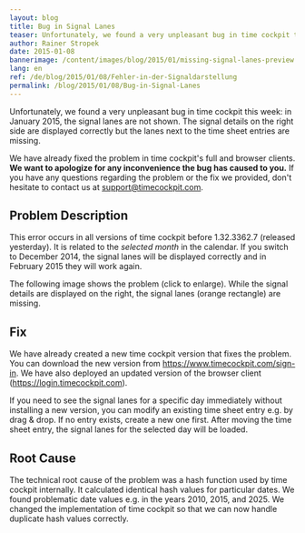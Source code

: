 ```yaml
---
layout: blog
title: Bug in Signal Lanes
teaser: Unfortunately, we found a very unpleasant bug in time cockpit this week -  in January 2015, the signal lanes are not shown. The signal details on the right side are displayed correctly but the lanes next to the time sheet entries are missing. We have already created a fix that is available for download.
author: Rainer Stropek
date: 2015-01-08
bannerimage: /content/images/blog/2015/01/missing-signal-lanes-preview.png
lang: en
ref: /de/blog/2015/01/08/Fehler-in-der-Signaldarstellung
permalink: /blog/2015/01/08/Bug-in-Signal-Lanes
---
```


<p xmlns="http://www.w3.org/1999/xhtml">Unfortunately, we found a very unpleasant bug in time cockpit this week: in January 2015, the signal lanes are not shown. The signal details on the right side are displayed correctly but the lanes next to the time sheet entries are missing.</p><p class="showcase" xmlns="http://www.w3.org/1999/xhtml">We have already fixed the problem in time cockpit's full and browser clients. <strong>We want to apologize for any inconvenience the bug has caused to you.</strong> If you have any questions regarding the problem or the fix we provided, don't hesitate to contact us at <a href="mailto:support@timecockpit.com">support@timecockpit.com</a>.</p><h2 xmlns="http://www.w3.org/1999/xhtml">Problem Description</h2><p xmlns="http://www.w3.org/1999/xhtml">This error occurs in all versions of time cockpit before 1.32.3362.7 (released yesterday). It is related to the <em>selected month</em> in the calendar. If you switch to December 2014, the signal lanes will be displayed correctly and in February 2015 they will work again.</p><p xmlns="http://www.w3.org/1999/xhtml">The following image shows the problem (click to enlarge). While the signal details are displayed on the right, the signal lanes (orange rectangle) are missing.</p><f:function name="Composite.Media.ImageGallery.Slimbox2" xmlns:f="http://www.composite.net/ns/function/1.0">
  <f:param name="MediaImage" value="MediaArchive:a67d83e5-34ca-4278-a728-72aacfc0d27c" xmlns:f="http://www.composite.net/ns/function/1.0" />
  <f:param name="ThumbnailMaxWidth" value="800" xmlns:f="http://www.composite.net/ns/function/1.0" />
  <f:param name="ThumbnailMaxHeight" value="1024" xmlns:f="http://www.composite.net/ns/function/1.0" />
  <f:param name="ImageMaxWidth" value="1920" xmlns:f="http://www.composite.net/ns/function/1.0" />
  <f:param name="ImageMaxHeight" value="1280" xmlns:f="http://www.composite.net/ns/function/1.0" />
</f:function><h2 xmlns="http://www.w3.org/1999/xhtml">Fix</h2><p xmlns="http://www.w3.org/1999/xhtml">We have already created a new time cockpit version that fixes the problem. You can download the new version from <a href="~/sign-in">https://www.timecockpit.com/sign-in</a>. We have also deployed an updated version of the browser client (<a href="https://login.timecockpit.com">https://login.timecockpit.com</a>).</p><p xmlns="http://www.w3.org/1999/xhtml">If you need to see the signal lanes for a specific day immediately without installing a new version, you can modify an existing time sheet entry e.g. by drag &amp; drop. If no entry exists, create a new one first. After moving the time sheet entry, the signal lanes for the selected day will be loaded.</p><h2 xmlns="http://www.w3.org/1999/xhtml">Root Cause</h2><p xmlns="http://www.w3.org/1999/xhtml">The technical root cause of the problem was a hash function used by time cockpit internally. It calculated identical hash values for particular dates. We found problematic date values e.g. in the years 2010, 2015, and 2025. We changed the implementation of time cockpit so that we can now handle duplicate hash values correctly.</p>
